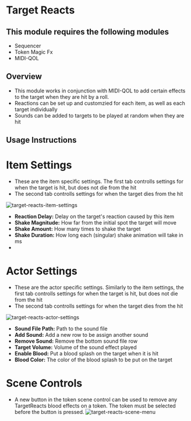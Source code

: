 # Target Reacts
## This module requires the following modules
- Sequencer
- Token Magic Fx
- MIDI-QOL

## Overview
- This module works in conjunction with MIDI-QOL to add certain effects to the target when they are hit by a roll. 
- Reactions can be set up and customzied for each item, as well as each target individually
- Sounds can be added to targets to be played at random when they are hit

## Usage Instructions

# Item Settings
- These are the item specific settings. The first tab controlls settings for when the target is hit, but does not die from the hit
- The second tab controlls settings for when the target dies from the hit 

![target-reacts-item-settings](https://user-images.githubusercontent.com/32877348/142693460-f01692ab-0783-4fed-b889-89c407a7a74e.png)
- **Reaction Delay:** Delay on the target's reaction caused by this item 
- **Shake Magnitude:** How far from the initial spot the target will move
- **Shake Amount:** How many times to shake the target
- **Shake Duration:** How long each (singular) shake animation will take in ms
- 
# Actor Settings
- These are the actor specific settings. Similarly to the item settings, the first tab controlls settings for when the target is hit, but does not die from the hit
- The second tab controlls settings for when the target dies from the hit 

![target-reacts-actor-settings](https://user-images.githubusercontent.com/32877348/142693877-d37d92c6-fc0d-4705-bc48-2c4330d8e5e9.png)
- **Sound File Path:** Path to the sound file 
- **Add Sound:** Add a new row to be assign another sound
- **Remove Sound:** Remove the bottom sound file row
- **Target Volume:** Volume of the sound effect played
- **Enable Blood:** Put a blood splash on the target when it is hit
- **Blood Color:** The color of the blood splash to be put on the target

# Scene Controls
- A new button in the token scene control can be used to remove any TargetReacts blood effects on a token. The token must be selected before the button is pressed. 
![target-reacts-scene-menu](https://user-images.githubusercontent.com/32877348/142694361-f842cf86-d0f6-4235-b5ba-881ef0a54a97.png)
